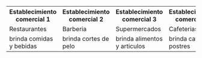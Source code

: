 <table>
<tr>
<th>Establecimiento comercial 1</th>
<th>Establecimiento comercial 2</th>
<th>Establecimiento comercial 3</th> 
<th>Establecimiento comercial 4</th> 
</tr>
<tr>
<td>Restaurantes</td>
<td>Barberia</td>
<td>Supermercados</td>    
<td>Cafeterias</td>
<tr>
<td>brinda comidas y bebidas</td>
<td>brinda cortes de pelo</td>
<td>brinda alimentos y articulos</td>    
<td>brinda cafe y postres</td>
</tr>
</table>
